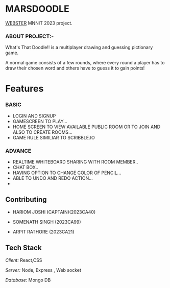# MARSDOODLE
[WEBSTER](https://sac.mnnit.ac.in/codesangam)  MNNIT 2023 project.


### ABOUT PROJECT:-
What's That Doodle!! is a multiplayer drawing and guessing pictionary game.

A normal game consists of a few rounds, where every round a player has to draw their chosen word and others have to guess it to gain points!
# Features
### BASIC
- LOGIN AND SIGNUP 
- GAMESCREEN TO PLAY...
- HOME SCREEN TO VIEW AVAILABLE PUBLIC ROOM OR TO JOIN AND ALSO TO CREATE ROOMS...
-  GAME RULE SIMILIAR TO SCRIBBLE.IO

### ADVANCE 
- REALTIME WHITEBOARD SHARING WITH ROOM MEMBER..
- CHAT BOX..
- HAVING OPTION TO CHANGE COLOR OF PENCIL...
- ABLE TO UNDO AND REDO ACTION...
-


## Contributing

- HARIOM JOSHI (CAPTAIN)(2023CA40)

- SOMENATH SINGH (2023CA99)

- ARPIT RATHORE (2023CA21) 

## Tech Stack

*Client:* React,CSS

*Server:* Node, Express , Web socket

*Database:* Mongo DB